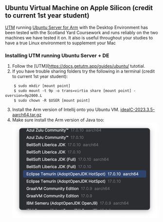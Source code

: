 ## Ubuntu Virtual Machine on Apple Silicon (credit to current 1st year student)

[UTM](https://docs.getutm.app/guides/ubuntu/) running [Ubuntu Server for Arm](https://ubuntu.com/download/server/arm) with the Desktop Environment has been tested with the Scotland Yard Coursework and runs reliably on the two machines we have tested it on. It also is useful throughout your studies to have a true Linux environment to supplement your Mac

### Installing UTM running Ubuntu Server + DE

1. Follow the [UTM](https://docs.getutm.app/guides/ubuntu/ tutotial.
2. If you have trouble sharing folders try the following in a terminal (credit to current 1st year student):
```
    $ sudo mkdir [mount point]
    $ sudo mount -t 9p -o trans=virtio share [mount point] -oversion=9p2000.L
    $ sudo chown -R $USER [mount point]
```
3. Install the Arm version of Intellij onto you Ubuntu VM. [ideaIC-2023.3.5-aarch64.tar.gz](https://download.jetbrains.com/idea/ideaIC-2023.3.5-aarch64.tar.gz?_gl=1*16wkqnv*_ga*ODY5OTEwMDM2LjE3MDE2OTExNTg.*_ga_9J976DJZ68*MTcxMDg1Nzg3Mi41LjEuMTcxMDg1Nzg5NS4wLjAuMA..&_ga=2.16582838.1020350076.1710857872-869910036.1701691158)
4. Make sure install the Arm version of Java too:
   ![arm java](armjava_1.png)
